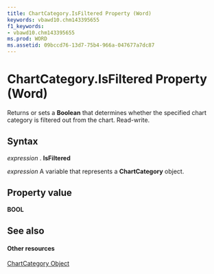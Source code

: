 ```yaml
---
title: ChartCategory.IsFiltered Property (Word)
keywords: vbawd10.chm143395655
f1_keywords:
- vbawd10.chm143395655
ms.prod: WORD
ms.assetid: 09bccd76-13d7-75b4-966a-047677a7dc87
---
```



# ChartCategory.IsFiltered Property (Word)

Returns or sets a  **Boolean** that determines whether the specified chart category is filtered out from the chart. Read-write.


## Syntax

 _expression_ . **IsFiltered**

 _expression_ A variable that represents a **ChartCategory** object.


## Property value

 **BOOL**


## See also


#### Other resources


[ChartCategory Object](chartcategory-object-word.md)


